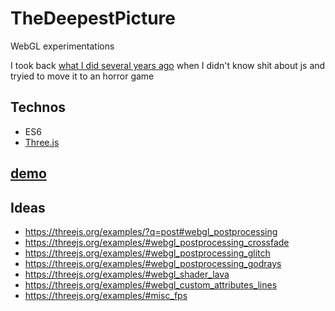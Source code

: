 # TheDeepestPicture

WebGL experimentations

I took back [what I did several years ago](https://github.com/beuted/WebGL-Billboard) when I didn't know shit about js and tryied to move it to an horror game

## Technos

* ES6
* [Three.js](https://threejs.org/)

## [demo](https://the-deepest-picture.herokuapp.com)

## Ideas

* https://threejs.org/examples/?q=post#webgl_postprocessing
* https://threejs.org/examples/#webgl_postprocessing_crossfade
* https://threejs.org/examples/#webgl_postprocessing_glitch
* https://threejs.org/examples/#webgl_postprocessing_godrays
* https://threejs.org/examples/#webgl_shader_lava
* https://threejs.org/examples/#webgl_custom_attributes_lines
* https://threejs.org/examples/#misc_fps
